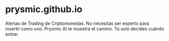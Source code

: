 # prysmic.github.io
Alertas de Trading de Criptomonedas. No necesitas ser experto para invertir como uno. Prysmic AI te muestra el camino. Tú solo decides cuándo entrar.
